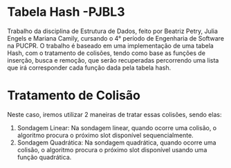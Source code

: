 # Tabela Hash -PJBL3
Trabalho da disciplina de Estrutura de Dados, feito por Beatriz Petry, Julia Engels e Mariana Camily, cursando o 4° período de Engenharia de Software na PUCPR. O trabalho é baseado em uma implementação de uma tabela Hash, com o tratamento de colisões, tendo como base as funções de inserção, busca e remoção, que serão recuperadas percorrendo uma lista que irá corresponder cada função dada pela tabela hash.

# Tratamento de Colisão
Neste caso, iremos utilizar 2 maneiras de tratar essas colisões, sendo elas: 
1. Sondagem Linear: Na sondagem linear, quando ocorre uma colisão, o algoritmo procura o próximo slot disponível sequencialmente.
2. Sondagem Quadrática: Na sondagem quadrática, quando ocorre uma colisão, o algoritmo procura o próximo slot disponível usando uma função quadrática.
